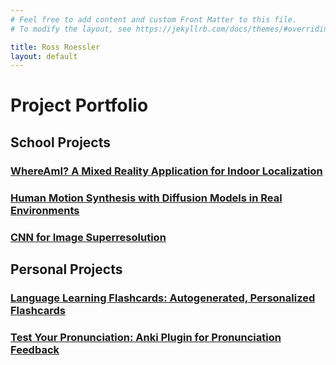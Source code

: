 ```yaml
---
# Feel free to add content and custom Front Matter to this file.
# To modify the layout, see https://jekyllrb.com/docs/themes/#overriding-theme-defaults

title: Ross Roessler
layout: default
---
```


# Project Portfolio

## School Projects

### [WhereAmI? A Mixed Reality Application for Indoor Localization](where-am-i.html)

### [Human Motion Synthesis with Diffusion Models in Real Environments](human-motion-synthesis.html)

### [CNN for Image Superresolution](superresolution.html)

## Personal Projects

### [Language Learning Flashcards: Autogenerated, Personalized Flashcards](language-learning-flashcards.html)

### [Test Your Pronunciation: Anki Plugin for Pronunciation Feedback](test-your-pronunciation.html)

<!---
### [BBQ-GPT: Supermarket Discount Analysis (Collaboration with the WWF)](bbq-gpt.html)
-->
